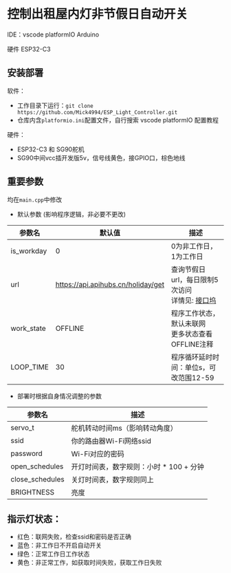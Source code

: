 # 控制出租屋内灯非节假日自动开关

IDE：vscode platformIO Arduino

硬件 ESP32-C3

## 安装部署
软件：
- 工作目录下运行：`git clone https://github.com/Mick4994/ESP_Light_Controller.git`
- 仓库内含`platformio.ini`配置文件，自行搜索 vscode platformIO 配置教程

硬件：
- ESP32-C3 和 SG90舵机
- SG90中间vcc插开发版5v，信号线黄色，接GPIO口，棕色地线

## 重要参数
均在`main.cpp`中修改 
- 默认参数 (影响程序逻辑，非必要不更改)

|参数名|默认值|描述|
|-------|-------|-------|
|is_workday|0|0为非工作日，1为工作日|
|url|https://api.apihubs.cn/holiday/get|查询节假日url，每日限制5次访问<br>详情见: [接口坞](http://www.apihubs.cn/#/apiList)|
|work_state|OFFLINE|程序工作状态，默认未联网<br>更多状态查看OFFLINE注释|
|LOOP_TIME|30|程序循环延时时间：单位s，可改范围12-59|


- 部署时根据自身情况调整的参数

|参数名|描述|
|-------|-------|
|servo_t|舵机转动时间ms（影响转动角度）|
|ssid|你的路由器Wi-Fi网络ssid|
|password|Wi-Fi对应的密码|
|open_schedules|开灯时间表，数字规则：小时 * 100 + 分钟|
|close_schedules|关灯时间表，数字规则同上|
|BRIGHTNESS|亮度|

## 指示灯状态：
- 红色：联网失败，检查ssid和密码是否正确
- 蓝色：非工作日不开启自动开关
- 绿色：正常工作日工作状态
- 黄色：非正常工作，如获取时间失败，获取工作日失败